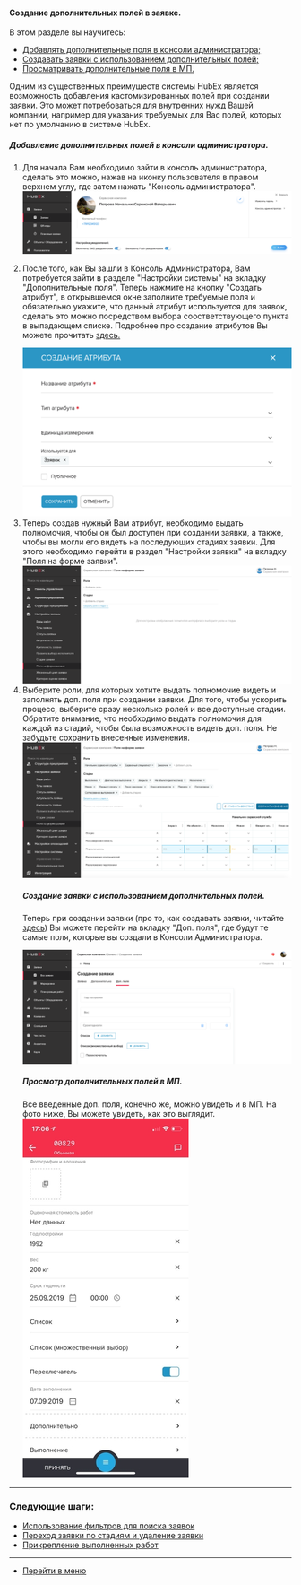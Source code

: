 #### Создание дополнительных полей в заявке.
В этом разделе вы научитесь:
<html>
<meta charset="utf-8">
<title>Быстрый переход внутри документа</title>
<ul>
     <li><a href="#createaddfield">Добавлять дополнительные поля в консоли администратора;</a></li>
     <li><a href="#createtickwithaddfield">Создавать заявки с использованием дополнительных полей;</a></li>
     <li><a href="#checkmob">Просматривать дополнительные поля в МП.</a></li>

</ul>
</html>

Одним из существенных преимуществ системы HubEx является возможность добавления кастомизированных полей при создании заявки. Это может потребоваться для внутренних нужд Вашей компании, например для указания требуемых для Вас полей, которых нет по умолчанию в системе HubEx.

<html>
<body>
<h5 id="createaddfield">Добавление дополнительных полей в консоли администратора.</h5>
<ol type="1">
<li> Для начала Вам необходимо зайти в консоль администратора, сделать это можно, нажав на иконку пользователя в правом верхнем углу, где затем нажать "Консоль администратора". </li>

<img src="/attachments/images/FAQ/USER/AdditionalFields/addfields1.png"/>

<li><p> После того, как Вы зашли в Консоль Администратора, Вам потребуется зайти в разделе "Настройки системы" на вкладку "Дополнительные поля". Теперь нажмите на кнопку "Создать атрибут", в открывшемся окне заполните требуемые поля и обязательно укажите, что данный атрибут используется для заявок, сделать это можно посредством выбора соостветствующего пункта в выпадающем списке. Подробнее про создание атрибутов Вы можете прочитать <a href="https://wiki.hubex.ru/docs/FAQ/RU/admin/TicketAttribute.html"> здесь. </a></p></li>

<img src="/attachments/images/FAQ/USER/AdditionalFields/addfields2.png"/>

<li> Теперь создав нужный Вам атрибут, необходимо выдать полномочия, чтобы он был доступен при создании заявки, а также, чтобы вы могли его видеть на последующих стадиях заявки. Для этого необходимо перейти в раздел "Настройки заявки" на вкладку "Поля на форме заявки". </li>

<img src="/attachments/images/FAQ/USER/AdditionalFields/addfields3.png"/>

<li> Выберите роли, для которых хотите выдать полномочие видеть и заполнять доп. поля при создании заявки. Для того, чтобы ускорить процесс, выберите сразу несколько ролей и все доступные стадии. Обратите внимание, что необходимо выдать полномочия для каждой из стадий, чтобы была возможность видеть доп. поля. Не забудьте сохранить внесенные изменения. </li>

<img src="/attachments/images/FAQ/USER/AdditionalFields/addfields4.png"/>

<h5 id="createtickwithaddfield">Создание заявки с использованием дополнительных полей.</h5>

<p> Теперь при создании заявки (про то, как создавать заявки, читайте <a href="https://wiki.hubex.ru/docs/FAQ/RU/user/CreatingTicket.html"> здесь</a>) Вы можете перейти на вкладку "Доп. поля", где будут те самые поля, которые вы создали в Консоли Администратора.</p>

<img src="/attachments/images/FAQ/USER/AdditionalFields/addfields5.png"/>

<h5 id="checkmob">Просмотр дополнительных полей в МП.</h5>
Все введенные доп. поля, конечно же, можно увидеть и в МП. На фото ниже, Вы можете увидеть, как это выглядит.

<img src="/attachments/images/FAQ/USER/AdditionalFields/addfields6.jpg"/>

</ol>
</body>
</html>



___
### Следующие шаги:
- [Использование фильтров для поиска заявок](./Filters.md)
- [Переход заявки по стадиям и удаление заявки](./ChangingStatus.md)
- [Прикрепление выполненных работ](./AttachingFiles.md)



___
- [Перейти в меню](http://wiki.hubex.ru)
